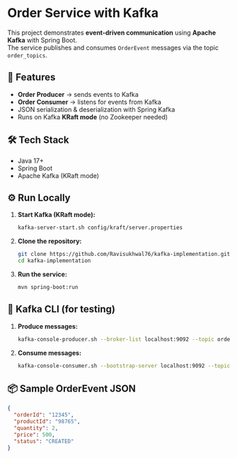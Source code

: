 # Order Service with Kafka

This project demonstrates **event-driven communication** using **Apache Kafka** with Spring Boot.  
The service publishes and consumes `OrderEvent` messages via the topic `order_topics`.

## 🚀 Features
- **Order Producer** → sends events to Kafka  
- **Order Consumer** → listens for events from Kafka  
- JSON serialization & deserialization with Spring Kafka  
- Runs on Kafka **KRaft mode** (no Zookeeper needed)

## 🛠 Tech Stack
- Java 17+  
- Spring Boot  
- Apache Kafka (KRaft mode)

## ⚙️ Run Locally
1. **Start Kafka (KRaft mode):**
   ```bash
   kafka-server-start.sh config/kraft/server.properties
   ```

2. **Clone the repository:**
   ```bash
   git clone https://github.com/Ravisukhwal76/kafka-implementation.git
   cd kafka-implementation
   ```

3. **Run the service:**
   ```bash
   mvn spring-boot:run
   ```

## 📡 Kafka CLI (for testing)
1. **Produce messages:**
   ```bash
   kafka-console-producer.sh --broker-list localhost:9092 --topic order_topics
   ```

2. **Consume messages:**
   ```bash
   kafka-console-consumer.sh --bootstrap-server localhost:9092 --topic order_topics --from-beginning
   ```

## 📦 Sample OrderEvent JSON
```json
{
  "orderId": "12345",
  "productId": "98765",
  "quantity": 2,
  "price": 500,
  "status": "CREATED"
}
```
